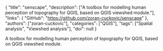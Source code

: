 {
  "title": "senscape",
  "description": ["A toolbox for modelling human perception of topography for QGIS, based on QGIS viewshed module."],
  "links": {
    "GitHub": "https://github.com/zoran-cuckovic/senscape"
  },
  "authors": ["zoran-cuckovic"],
  "categories": ["QGIS"],
  "tags": ["Spatial analysis", "Viewshed analysis"],
  "doi": null
}

<!-- Generated by csv2md.R – do not edit by hand -->

A toolbox for modelling human perception of topography for QGIS, based on QGIS viewshed module.